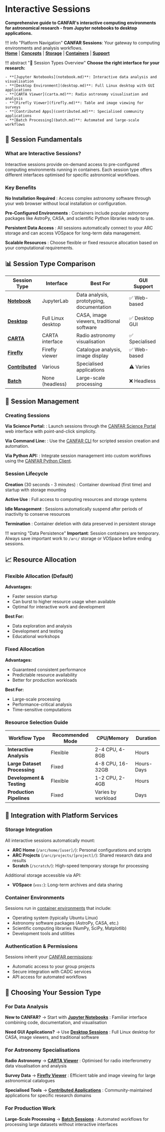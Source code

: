 # Interactive Sessions

**Comprehensive guide to CANFAR's interactive computing environments for astronomical research - from Jupyter notebooks to desktop applications.**

!!! info "Platform Navigation"
    **CANFAR Sessions**: Your gateway to computing environments and analysis workflows.  
    **[Home](../index.md)** | **[Concepts](../concepts.md)** | **[Storage](../storage/index.md)** | **[Containers](../containers/index.md)** | **[Support](../support/index.md)**

!!! abstract "🎯 Session Types Overview"
    **Choose the right interface for your research:**
    
    - **[Jupyter Notebooks](notebook.md)**: Interactive data analysis and visualisation
    - **[Desktop Environment](desktop.md)**: Full Linux desktop with GUI applications  
    - **[CARTA Viewer](carta.md)**: Radio astronomy visualisation and analysis
    - **[Firefly Viewer](firefly.md)**: Table and image viewing for surveys
    - **[Contributed Apps](contributed.md)**: Specialised community applications
    - **[Batch Processing](batch.md)**: Automated and large-scale workflows

## 🚀 Session Fundamentals

### What are Interactive Sessions?

Interactive sessions provide on-demand access to pre-configured computing environments running in containers. Each session type offers different interfaces optimised for specific astronomical workflows.

### Key Benefits

**No Installation Required**
:   Access complex astronomy software through your web browser without local installation or configuration.

**Pre-Configured Environments**
:   Containers include popular astronomy packages like AstroPy, CASA, and scientific Python libraries ready to use.

**Persistent Data Access**
:   All sessions automatically connect to your ARC storage and can access VOSpace for long-term data management.

**Scalable Resources**
:   Choose flexible or fixed resource allocation based on your computational requirements.

## 📊 Session Type Comparison

| Session Type | Interface | Best For | GUI Support |
|--------------|-----------|----------|-------------|
| **[Notebook](notebook.md)** | JupyterLab | Data analysis, prototyping, documentation | ✅ Web-based |
| **[Desktop](desktop.md)** | Full Linux desktop | CASA, image viewers, traditional software | ✅ Desktop GUI |
| **[CARTA](carta.md)** | CARTA interface | Radio astronomy visualisation | ✅ Specialised |
| **[Firefly](firefly.md)** | Firefly viewer | Catalogue analysis, image display |  ✅ Web-based |
| **[Contributed](contributed.md)** | Various | Specialised applications | ⚠️ Varies |
| **[Batch](batch.md)** | None (headless) | Large-scale processing | ❌ Headless |

## 🔧 Session Management

### Creating Sessions

**Via Science Portal:**
:   Launch sessions through the [CANFAR Science Portal](https://www.canfar.net/science-portal/) web interface with point-and-click simplicity.

**Via Command Line:**
:   Use the [CANFAR CLI](../../cli/cli-help.md) for scripted session creation and automation.

**Via Python API:**
:   Integrate session management into custom workflows using the [CANFAR Python Client](../../client/home.md).

### Session Lifecycle

**Creation** (30 seconds - 3 minutes)
:   Container download (first time) and startup with storage mounting

**Active Use**
:   Full access to computing resources and storage systems

**Idle Management**
:   Sessions automatically suspend after periods of inactivity to conserve resources

**Termination**
:   Container deletion with data preserved in persistent storage

!!! warning "Data Persistence"
    **Important**: Session containers are temporary. Always save important work to `/arc/` storage or VOSpace before ending sessions.

## 📈 Resource Allocation

### Flexible Allocation (Default)

**Advantages:**
- Faster session startup
- Can burst to higher resource usage when available
- Optimal for interactive work and development

**Best For:**
- Data exploration and analysis
- Development and testing
- Educational workshops

### Fixed Allocation

**Advantages:**
- Guaranteed consistent performance
- Predictable resource availability
- Better for production workloads

**Best For:**
- Large-scale processing
- Performance-critical analysis
- Time-sensitive computations

### Resource Selection Guide

| Workflow Type | Recommended Mode | CPU/Memory | Duration |
|---------------|------------------|------------|----------|
| **Interactive Analysis** | Flexible | 2-4 CPU, 4-8GB | Hours |
| **Large Dataset Processing** | Fixed | 4-8 CPU, 16-32GB | Hours-Days |
| **Development & Testing** | Flexible | 1-2 CPU, 2-4GB | Hours |
| **Production Pipelines** | Fixed | Varies by workload | Days |

## 🔗 Integration with Platform Services

### Storage Integration

All interactive sessions automatically mount:

- **ARC Home** (`/arc/home/[user]/`): Personal configurations and scripts
- **ARC Projects** (`/arc/projects/[project]/`): Shared research data and results
- **Scratch** (`/scratch/`): High-speed temporary storage for processing

Additional storage accessible via API:
- **VOSpace** (`vos:`): Long-term archives and data sharing

### Container Environments

Sessions run in [container environments](../containers/index.md) that include:

- Operating system (typically Ubuntu Linux)
- Astronomy software packages (AstroPy, CASA, etc.)
- Scientific computing libraries (NumPy, SciPy, Matplotlib)
- Development tools and utilities

### Authentication & Permissions

Sessions inherit your [CANFAR permissions](../permissions.md):

- Automatic access to your group projects
- Secure integration with CADC services
- API access for automated workflows

## 🎯 Choosing Your Session Type

### For Data Analysis

**New to CANFAR?** → Start with **[Jupyter Notebooks](notebook.md)**
:   Familiar interface combining code, documentation, and visualisation

**Need GUI Applications?** → Use **[Desktop Sessions](desktop.md)**
:   Full Linux desktop for CASA, image viewers, and traditional software

### For Astronomy Specialisations

**Radio Astronomy** → **[CARTA Viewer](carta.md)**
:   Optimised for radio interferometry data visualisation and analysis

**Survey Data** → **[Firefly Viewer](firefly.md)**
:   Efficient table and image viewing for large astronomical catalogues

**Specialised Tools** → **[Contributed Applications](contributed.md)**
:   Community-maintained applications for specific research domains

### For Production Work

**Large-Scale Processing** → **[Batch Sessions](batch.md)**
:   Automated workflows for processing large datasets without interactive interfaces

